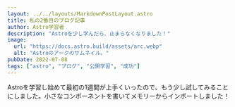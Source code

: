 ```yaml
---
layout: ../../layouts/MarkdownPostLayout.astro
title: 私の2番目のブログ記事
author: Astro学習者
description: "Astroを少し学んだら、止まらなくなりました！"
image:
  url: "https://docs.astro.build/assets/arc.webp"
  alt: "Astroのアークのサムネイル。"
pubDate: 2022-07-08
tags: ["astro", "ブログ", "公開学習", "成功"]
---
```


Astroを学習し始めて最初の1週間が上手くいったので、もう少し試してみることにしました。小さなコンポーネントを書いてメモリーからインポートしました！
